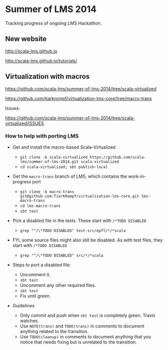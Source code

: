 Summer of LMS 2014
==================

Tracking progress of ongoing LMS Hackathon.

New website
-----------

http://scala-lms.github.io

http://scala-lms.github.io/tutorials/

Virtualization with macros
--------------------------

https://github.com/scala-lms/summer-of-lms-2014/tree/scala-virtualized

https://github.com/tiarkrompf/virtualization-lms-core/tree/macro-trans

Issues:

https://github.com/scala-lms/summer-of-lms-2014/tree/scala-virtualized/ISSUES

### How to help with porting LMS

* Get and install the macro-based Scala-Virtualized
  * `git clone -b scala-virtualized https://github.com/scala-lms/summer-of-lms-2014.git scala-virtualized`
  * `cd scala-virtualized; sbt publish-local`

* Get the `macro-trans` branch of LMS, which contains the work-in-progress port
  * `git clone -b macro-trans git@github.com:TiarkRompf/virtualization-lms-core.git lms-macro-trans`
  * `cd lms-macro-trans`
  * `sbt test`

* Pick a disabled file in the tests. These start with `/*TODO DISABLED`
  * `grep "^/\*TODO DISABLED" test-src/epfl/*/*scala`

* FYI, some source files might also still be disabled. As with test files, they start with `/*TODO DISABLED`
  * `grep "^/\*TODO DISABLED" src/*/*scala`

* Steps to port a disabled file:
  * Uncomment it.
  * `sbt test`
  * Uncomment any other required files.
  * `sbt test`
  * Fix until green.

* Guidelines
  * Only commit and push when `sbt test` is completely green. Travis watches.
  * Use `NOTE(trans)` and `TODO(trans)` in comments to document anything related to the transition.
  * Use `TODO(cleanup)` in comments to document anything that you notice that needs fixing but is unrelated to the transition.
 
